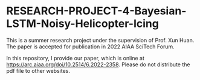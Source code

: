 # RESEARCH-PROJECT-4-Bayesian-LSTM-Noisy-Helicopter-Icing

This is a summer research project under the supervision of Prof. Xun Huan. The paper is accepted for publication in 2022 AIAA SciTech Forum.

In this repository, I provide our paper, which is online at https://arc.aiaa.org/doi/10.2514/6.2022-2358. Please do not distribute the pdf file to other websites.
